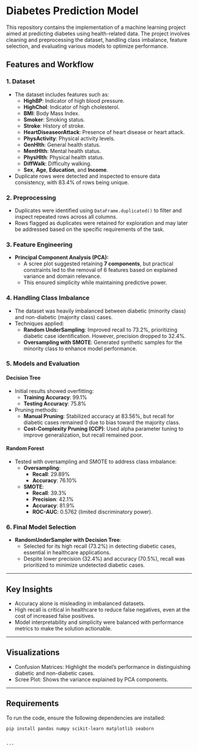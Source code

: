 # Diabetes Prediction Model

This repository contains the implementation of a machine learning project aimed at predicting diabetes using health-related data. The project involves cleaning and preprocessing the dataset, handling class imbalance, feature selection, and evaluating various models to optimize performance.

## Features and Workflow

### **1. Dataset**
- The dataset includes features such as:
  - **HighBP**: Indicator of high blood pressure.
  - **HighChol**: Indicator of high cholesterol.
  - **BMI**: Body Mass Index.
  - **Smoker**: Smoking status.
  - **Stroke**: History of stroke.
  - **HeartDiseaseorAttack**: Presence of heart disease or heart attack.
  - **PhysActivity**: Physical activity levels.
  - **GenHlth**: General health status.
  - **MentHlth**: Mental health status.
  - **PhysHlth**: Physical health status.
  - **DiffWalk**: Difficulty walking.
  - **Sex**, **Age**, **Education**, and **Income**.
- Duplicate rows were detected and inspected to ensure data consistency, with 83.4% of rows being unique.

### **2. Preprocessing**
- Duplicates were identified using `DataFrame.duplicated()` to filter and inspect repeated rows across all columns.
- Rows flagged as duplicates were retained for exploration and may later be addressed based on the specific requirements of the task.

### **3. Feature Engineering**
- **Principal Component Analysis (PCA):**
  - A scree plot suggested retaining **7 components**, but practical constraints led to the removal of 6 features based on explained variance and domain relevance.
  - This ensured simplicity while maintaining predictive power.

### **4. Handling Class Imbalance**
- The dataset was heavily imbalanced between diabetic (minority class) and non-diabetic (majority class) cases.
- Techniques applied:
  - **Random UnderSampling**: Improved recall to 73.2%, prioritizing diabetic case identification. However, precision dropped to 32.4%.
  - **Oversampling with SMOTE**: Generated synthetic samples for the minority class to enhance model performance.
  
### **5. Models and Evaluation**
#### **Decision Tree**
- Initial results showed overfitting:
  - **Training Accuracy**: 99.1%
  - **Testing Accuracy**: 75.8%
- Pruning methods:
  - **Manual Pruning**: Stabilized accuracy at 83.56%, but recall for diabetic cases remained 0 due to bias toward the majority class.
  - **Cost-Complexity Pruning (CCP)**: Used alpha parameter tuning to improve generalization, but recall remained poor.

#### **Random Forest**
- Tested with oversampling and SMOTE to address class imbalance:
  - **Oversampling**:
    - **Recall**: 29.89%
    - **Accuracy**: 76.10%
  - **SMOTE**:
    - **Recall**: 39.3%
    - **Precision**: 42.1%
    - **Accuracy**: 81.9%
    - **ROC-AUC**: 0.5762 (limited discriminatory power).

### **6. Final Model Selection**
- **RandomUnderSampler with Decision Tree**:
  - Selected for its high recall (73.2%) in detecting diabetic cases, essential in healthcare applications.
  - Despite lower precision (32.4%) and accuracy (70.5%), recall was prioritized to minimize undetected diabetic cases.

---

## Key Insights
- Accuracy alone is misleading in imbalanced datasets.
- High recall is critical in healthcare to reduce false negatives, even at the cost of increased false positives.
- Model interpretability and simplicity were balanced with performance metrics to make the solution actionable.

---

## Visualizations
- Confusion Matrices: Highlight the model’s performance in distinguishing diabetic and non-diabetic cases.
- Scree Plot: Shows the variance explained by PCA components.

---

## Requirements
To run the code, ensure the following dependencies are installed:
```bash
pip install pandas numpy scikit-learn matplotlib seaborn


---


